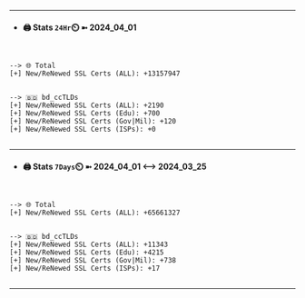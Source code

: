 

---
- #### 🖨️ **Stats** `24Hr`⏲️ ➼ 2024_04_01
```console


--> 🌐 Total
[+] New/ReNewed SSL Certs (ALL): +13157947


--> 🇧🇩 bd_ccTLDs
[+] New/ReNewed SSL Certs (ALL): +2190
[+] New/ReNewed SSL Certs (Edu): +700
[+] New/ReNewed SSL Certs (Gov|Mil): +120
[+] New/ReNewed SSL Certs (ISPs): +0


```

---
- #### 🖨️ **Stats** `7Days`⏲️ ➼ 2024_04_01 <--> 2024_03_25
```console


--> 🌐 Total
[+] New/ReNewed SSL Certs (ALL): +65661327


--> 🇧🇩 bd_ccTLDs
[+] New/ReNewed SSL Certs (ALL): +11343
[+] New/ReNewed SSL Certs (Edu): +4215
[+] New/ReNewed SSL Certs (Gov|Mil): +738
[+] New/ReNewed SSL Certs (ISPs): +17


```

---

